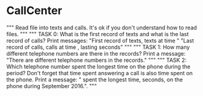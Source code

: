 # CallCenter
"""
Read file into texts and calls.
It's ok if you don't understand how to read files.
"""
"""
 TASK 0:
 What is the first record of texts and what is the last record of calls?
 Print messages:
 "First record of texts, <incoming number> texts <answering number> at time <time>"
 "Last record of calls, <incoming number> calls <answering number> at time <time>, lasting <during> seconds"
 """
 """
TASK 1:
How many different telephone numbers are there in the records?
Print a message:
"There are <count> different telephone numbers in the records."
"""
 """
TASK 2: Which telephone number spent the longest time on the phone
during the period? Don't forget that time spent answering a call is
also time spent on the phone.
Print a message:
"<telephone number> spent the longest time, <total time> seconds, on the phone during
September 2016.".
"""
